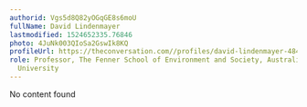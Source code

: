 ```yaml
---
authorid: Vgs5d8Q82yOGqGE8s6moU
fullName: David Lindenmayer
lastmodified: 1524652335.76846
photo: 4JuNk003QIoSa2GswIk8KQ
profileUrl: https://theconversation.com//profiles/david-lindenmayer-4848
role: Professor, The Fenner School of Environment and Society, Australian National
  University
---
```

No content found
